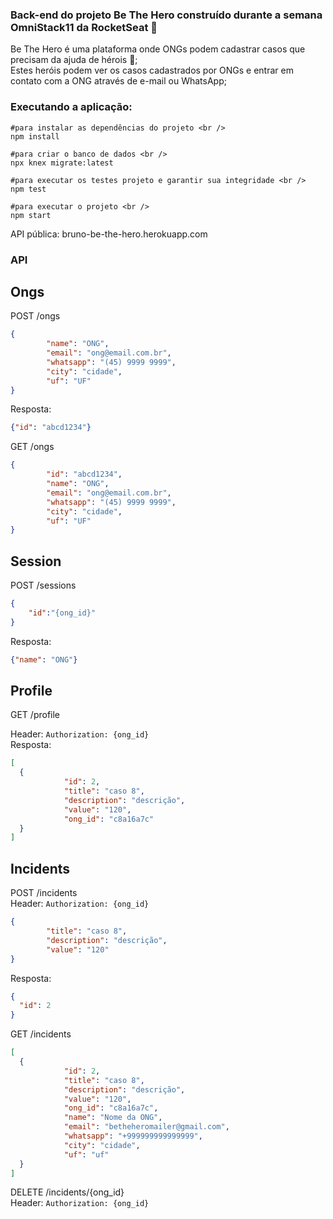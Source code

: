 ### Back-end do projeto Be The Hero construído durante a semana OmniStack11 da RocketSeat 🚀

Be The Hero é uma plataforma onde ONGs podem cadastrar casos que precisam da ajuda de hérois 💜; <br />
Estes heróis podem ver os casos cadastrados por ONGs e entrar em contato com a ONG através de e-mail ou WhatsApp;

### Executando a aplicação:

``` 
#para instalar as dependências do projeto <br />
npm install

#para criar o banco de dados <br />
npx knex migrate:latest

#para executar os testes projeto e garantir sua integridade <br />
npm test

#para executar o projeto <br />
npm start
```
API pública: bruno-be-the-hero.herokuapp.com

### API
## Ongs

POST /ongs
```json
{
		"name": "ONG",
		"email": "ong@email.com.br",
		"whatsapp": "(45) 9999 9999",
		"city": "cidade",
		"uf": "UF"
}
```
Resposta:
```json
{"id": "abcd1234"}
```
GET /ongs
```json
{
		"id": "abcd1234",
		"name": "ONG",
		"email": "ong@email.com.br",
		"whatsapp": "(45) 9999 9999",
		"city": "cidade",
		"uf": "UF"
}
```

## Session
POST /sessions
```json
{
	"id":"{ong_id}"
}
```
Resposta:
```json
{"name": "ONG"}
```

## Profile
GET /profile

Header: `Authorization: {ong_id}`
<br />
Resposta:
```json
[
  {
			"id": 2,
			"title": "caso 8",
			"description": "descrição",
			"value": "120",
			"ong_id": "c8a16a7c"
  }
]
```

## Incidents
POST /incidents
<br />
Header: `Authorization: {ong_id}`

```json
{
		"title": "caso 8",
		"description": "descrição",
		"value": "120"
}
```

Resposta:
```json
{
  "id": 2
}
```

GET /incidents
```json
[
  {
			"id": 2,
			"title": "caso 8",
			"description": "descrição",
			"value": "120",
			"ong_id": "c8a16a7c",
			"name": "Nome da ONG",
			"email": "betheheromailer@gmail.com",
			"whatsapp": "+999999999999999",
			"city": "cidade",
			"uf": "uf"
  }
]
```
DELETE /incidents/{ong_id}
<br />
Header: `Authorization: {ong_id}`

